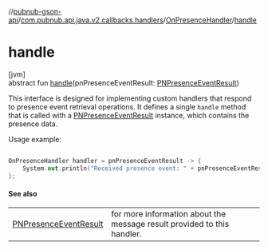 //[pubnub-gson-api](../../../index.md)/[com.pubnub.api.java.v2.callbacks.handlers](../index.md)/[OnPresenceHandler](index.md)/[handle](handle.md)

# handle

[jvm]\
abstract fun [handle](handle.md)(pnPresenceEventResult: [PNPresenceEventResult](../../../../../pubnub-kotlin/pubnub-kotlin-api/pubnub-kotlin-api/com.pubnub.api.models.consumer.pubsub/-p-n-presence-event-result/index.md))

 This interface is designed for implementing custom handlers that respond to presence event retrieval operations. It defines a single `handle` method that is called with a [PNPresenceEventResult](../../../../../pubnub-kotlin/pubnub-kotlin-api/pubnub-kotlin-api/com.pubnub.api.models.consumer.pubsub/-p-n-presence-event-result/index.md) instance, which contains the presence data. 

 Usage example: 

```kotlin

OnPresenceHandler handler = pnPresenceEventResult -> {
    System.out.println("Received presence event: " + pnPresenceEventResult.getEvent());
};

```

#### See also

| | |
|---|---|
| [PNPresenceEventResult](../../../../../pubnub-kotlin/pubnub-kotlin-api/pubnub-kotlin-api/com.pubnub.api.models.consumer.pubsub/-p-n-presence-event-result/index.md) | for more information about the message result provided to this handler. |
